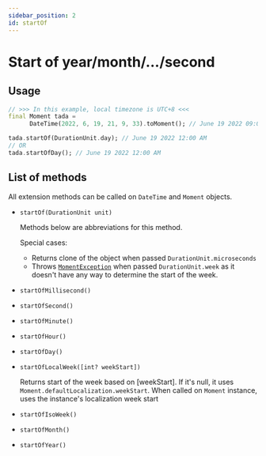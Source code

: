 ```yaml
---
sidebar_position: 2
id: startOf
---
```


# Start of year/month/.../second

## Usage

```dart
// >>> In this example, local timezone is UTC+8 <<<
final Moment tada =
      DateTime(2022, 6, 19, 21, 9, 33).toMoment(); // June 19 2022 09:09 PM

tada.startOf(DurationUnit.day); // June 19 2022 12:00 AM
// OR
tada.startOfDay(); // June 19 2022 12:00 AM
```

## List of methods

All extension methods can be called on `DateTime` and `Moment` objects.

* `startOf(DurationUnit unit)`

    Methods below are abbreviations for this method.

    Special cases:

  * Returns clone of the object when passed `DurationUnit.microseconds`
  * Throws [`MomentException`](https://pub.dev/documentation/moment_dart/3.3.2/moment_dart/MomentException-class.html)
    when passed `DurationUnit.week` as it doesn't have any way to determine the
    start of the week.

* `startOfMillisecond()`
* `startOfSecond()`
* `startOfMinute()`
* `startOfHour()`
* `startOfDay()`
* `startOfLocalWeek([int? weekStart])`

    Returns start of the week based on [weekStart]. If it's null, it uses `Moment.defaultLocalization.weekStart`.
    When called on `Moment` instance, uses the instance's localization week start

* `startOfIsoWeek()`
* `startOfMonth()`
* `startOfYear()`
